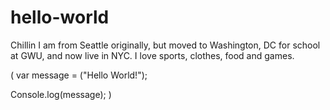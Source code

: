 # hello-world
Chillin
I am from Seattle originally, but moved to Washington, DC for school at GWU, and now live in NYC. I love sports, clothes, food and games.

(
var message = ("Hello World!");

Console.log(message);
)
